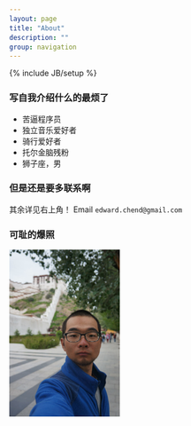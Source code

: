 ```yaml
---
layout: page
title: "About"
description: ""
group: navigation
---
```

{% include JB/setup %}

### 写自我介绍什么的最烦了

* 苦逼程序员
* 独立音乐爱好者
* 骑行爱好者
* 托尔金脑残粉
* 狮子座，男

### 但是还是要多联系啊

其余详见右上角！
Email
``edward.chend@gmail.com``

### 可耻的爆照

<img src="/assets/image/portrait.jpg" alt="portrait" style="width: 200px;"/>
